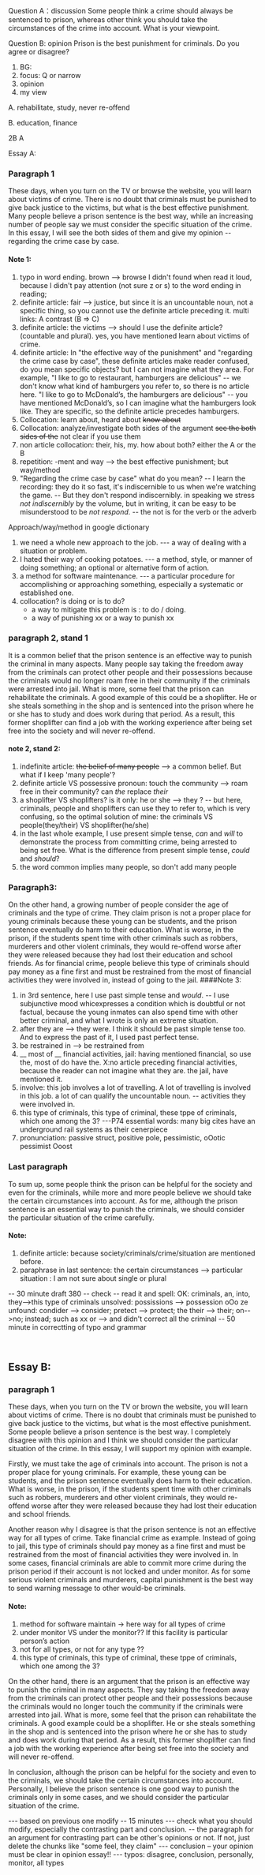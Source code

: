 Question A：discussion
Some people think a crime should always be sentenced to prison, whereas other think you should take the circumstances of the crime into account. What is your viewpoint.

Question B: opinion
Prison is the best punishment for criminals. Do you agree or disagree?


1. BG: 
2. focus: Q or narrow
3. opinion
4. my view

A. rehabilitate, study, never re-offend

B. education, finance

2B
A

Essay A:
### Paragraph 1
These days, when you turn on the TV or browse the website, you will learn about victims of crime. There is no doubt that criminals must be punished to give back justice to the victims, but what is the best effective punishment. Many people believe a prison sentence is the best way, while an increasing number of people say we must consider the specific situation of the crime. In this essay, I will see the both sides of them and give my opinion -- regarding the crime case by case.
#### Note 1:
1. typo in word ending. brown --> browse I didn't found when read it loud, because I didn't pay attention (not sure z or s) to the word ending in reading;
2. definite article: fair --> justice, but since it is an uncountable noun, not a specific thing, so you cannot use the definite article preceding it.   multi links: A contrast (B => C)
3. definite article: the victims --> should I use the definite article? (countable and plural). yes, you have mentioned learn about victims of crime.
4. definite article: In "the effective way of the punishment" and "regarding the crime case by case", these definite articles make reader confused, do you mean specific objects? but I can not imagine what they area. For example, "I like to go to restaurant, hamburgers are delicious" -- we don't know what kind of hamburgers you refer to, so there is no article here.  "I like to go to McDonald’s, the hamburgers are delicious" -- you have mentioned McDonald’s, so I can imagine what the hamburgers look like. They are specific, so the definite article precedes hamburgers.
5. Collocation: learn about, heard about ~~know about~~
6. Collocation: analyze/investigate both sides of the argument   ~~see the both sides of the~~ not clear if you use them
7. non article collocation:  their, his, my.  how about both?  either the A or the B
8. repetition: -ment and way --> the best effective punishment;   but way/method
9. "Regarding the crime case by case" what do you mean?  -- I learn the recording: they do it so fast, it's indiscernible to us when we're watching the game.  -- But they don't respond indiscernibly.  in speaking we stress *not indiscernibly* by the volume, but in writing, it can be easy to be misunderstood to be *not respond*. -- the not is for the verb or the adverb

Approach/way/method in google dictionary   
1. we need a whole new approach to the job. --- a way of dealing with a situation or problem.
2. I hated their way of cooking potatoes. --- a method, style, or manner of doing something; an optional or alternative form of action.
3. a method for software maintenance.  --- a particular procedure for accomplishing or approaching something, especially a systematic or established one.
4. collocation? is doing or is to do?    
    - a way to mitigate this problem is : to do / doing.
    - a way of punishing xx   or  a way to punish xx

### paragraph 2, stand 1
It is a common belief that the prison sentence is an effective way to punish the criminal in many aspects. Many people say taking the freedom away from the criminals can protect other people and their possessions because the criminals would no longer roam free in their community if the criminals were arrested into jail. What is more, some feel that the prison can rehabilitate the criminals. A good example of this could be a shoplifter. He or she steals something in the shop and is sentenced into the prison where he or she has to study and does work during that period. As a result, this former shoplifter can find a job with the working experience after being set free into the society and will never re-offend.
#### note 2, stand 2:
1. indefinite article: ~~the belief of many people~~ --> a common belief. But what if I keep 'many people'?     
2. definite article VS possessive pronoun: touch the community --> roam free in their community? can *the* replace *their*
3. a shoplifter VS shoplifters?  is it only: he or she --> they ? -- but here, criminals, people and shoplifters can use they to refer to, which is very confusing, so the optimal solution of mine: the criminals VS people(they/their) VS shoplifter(he/she)
4. in the last whole example, I use present simple tense, *can* and *will* to demonstrate the process from committing crime, being arrested to being set free. What is the difference from present simple tense, *could* and *should*?
5. the word common implies many people, so don't add many people

### Paragraph3:
On the other hand, a growing number of people consider the age of criminals and the type of crime. They claim prison is not a proper place for young criminals because these young can be students, and the prison sentence eventually do harm to their education. What is worse, in the prison, if the students spent time with other criminals such as robbers, murderers and other violent criminals, they would re-offend worse after they were released because they had lost their education and school friends. As for financial crime, people believe this type of criminals should pay money as a fine first and must be restrained from the most of financial activities they were involved in, instead of going to the jail.
####Note 3:
1. in 3rd sentence, here I use past simple tense and *would*. -- I use subjunctive mood whicexpresses a condition which is doubtful or not factual, because the young inmates can also spend time with other better criminal, and what I wrote is only an extreme situation. 
2. after they are --> they were. I think it should be past simple tense too. And to express the past of it, I used past perfect tense.
3. be restrained in --> be restrained from
4. __ most of __ financial activities, jail: having mentioned financial, so use the, most of do have the.  X:no article preceding  financial activities, because the reader can not imagine what they are.  the jail, have mentioned it.
5. involve: this job involves a lot of travelling.  A lot of travelling is involved in this job. a lot of can qualify the uncountable noun.  -- activities they were involved in.
6. this type of criminals, this type of criminal, these tppe of criminals, which one among the 3?  ---P74 essential words: many big cites have an underground rail systems as their cenerpiece
7. pronunciation: passive struct, positive pole, pessimistic, oOotic pessimist Ooost

### Last paragraph
To sum up, some people think the prison can be helpful for the society and even for the criminals, while more and more people believe we should take the certain circumstances into account. As for me, although the prison sentence is an essential way to punish the criminals, we should consider the particular situation of the crime carefully.
#### Note:
1. definite article: because society/criminals/crime/situation are mentioned before.
2. paraphrase in last sentence:  the certain circumstances --> particular situation : I am not sure about single or plural

-- 30 minute draft   380
-- check -- read it and spell: 
    OK:  criminals, an, into, they-->this type of criminals
    unsolved: possissions --> possession  oOo  ze
    unfound: condider --> consider; pretect --> protect;   the their --> their; on-->no;  instead;  such as xx or --> and
        didn't correct all the criminal
-- 50 minute in correctting of typo and grammar


 
## Essay B:
### paragraph 1
These days, when you turn on the TV or brown the website, you will learn about victims of crime. There is no doubt that criminals must be punished to give back justice to the victims, but what is the most effective punishment. Some people believe a prison sentence is the best way. I completely disagree with this opinion and I think we should consider the particular situation of the crime. In this essay, I will support my opinion with example.

Firstly, we must take the age of criminals into account. The prison is not a proper place for young criminals. For example, these young can be students, and the prison sentence eventually does harm to their education. What is worse, in the prison, if the students spent time with other criminals such as robbers, murderers and other violent criminals, they would re-offend worse after they were released because they had lost their education and school friends. 

Another reason why I disagree is that the prison sentence is not an effective way for all types of crime. Take financial crime as example. Instead of going to jail, this type of criminals should pay money as a fine first and must be restrained from the most of financial activities they were involved in. In some cases, financial criminals are able to commit more crime during the prison period if their account is not locked and under monitor. As for some serious violent criminals and murderers, capital punishment is the best way to send warning message to other would-be criminals. 
#### Note:
1. method for software maintain -> here way for all types of crime
2. under monitor VS under the monitor?? If this facility is particular person’s action
3. not for all types, or not for any type ??
4. this type of criminals, this type of criminal, these tppe of criminals, which one among the 3?


On the other hand, there is an argument that the prison is an effective way to punish the criminal in many aspects. They say taking the freedom away from the criminals can protect other people and their possessions because the criminals would no longer touch the community if the criminals were arrested into jail. What is more, some feel that the prison can rehabilitate the criminals. A good example could be a shoplifter. He or she steals something in the shop and is sentenced into the prison where he or she has to study and does work during that period. As a result, this former shoplifter can find a job with the working experience after being set free into the society and will never re-offend.

In conclusion, although the prison can be helpful for the society and even to the criminals, we should take the certain circumstances into account. Personally, I believe the prison sentence is one good way to punish the criminals only in some cases, and we should consider the particular situation of the crime.

--- based on previous one modify -- 15 minutes
--- check what you should modify, especially the contrasting part and conclusion.
    -- the paragraph for an argument for contrasting part can be other's opinions or not. If not, just delete the chunks like "some feel, they claim"
--- conclusion – your opinion must be clear in opinion essay!!
--- typos: disagree, conclusion, personally, monitor, all types


